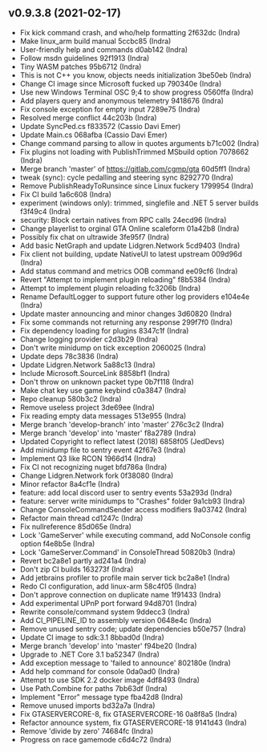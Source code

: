 ## v0.9.3.8 (2021-02-17)

* Fix kick command crash, and who/help formatting 2f632dc (Indra)  
* Make linux_arm build manual 5ccbc85 (Indra)  
* User-friendly help and commands d0ab142 (Indra)  
* Follow msdn guidelines 92f1913 (Indra)  
* Tiny WASM patches 95b6712 (Indra)  
* This is not C++ you know, objects needs initialization 3be50eb (Indra)  
* Change CI image since Microsoft fucked up 790340e (Indra)  
* Use new Windows Terminal OSC 9;4 to show progress 0560ffa (Indra)  
* Add players query and anonymous telemetry 9418676 (Indra)  
* Fix console exception for empty input 7289e75 (Indra)  
* Resolved merge conflict 44c203b (Indra)  
* Update SyncPed.cs f833572 (Cassio Davi Emer)  
* Update Main.cs 068afba (Cassio Davi Emer)  
* Change command parsing to allow in quotes arguments b71c002 (Indra)  
* Fix plugins not loading with PublishTrimmed MSbuild option 7078662 (Indra)  
* Merge branch 'master' of https://gitlab.com/cgmp/gta 60d5ff1 (Indra)  
* tweak (sync): cycle pedalling and steering sync 8292770 (Indra)  
* Remove PublishReadyToRunsince since Linux fuckery 1799954 (Indra)  
* Fix CI build 1a6c608 (Indra)  
* experiment (windows only): trimmed, singlefile and .NET 5 server builds f3f49c4 (Indra)  
* security: Block certain natives from RPC calls 24ecd96 (Indra)  
* Change playerlist to orginal GTA Online scaleform 01a42b8 (Indra)  
* Possibly fix chat on ultrawide 3fe95f7 (Indra)  
* Add basic NetGraph and update Lidgren.Network 5cd9403 (Indra)  
* Fix client not building, update NativeUI to latest upstream 009d96d (Indra)  
* Add status command and metrics OOB command ee09cf6 (Indra)  
* Revert "Attempt to implement plugin reloading" f8b5384 (Indra)  
* Attempt to implement plugin reloading fc3206b (Indra)  
* Rename DefaultLogger to support future other log providers e104e4e (Indra)  
* Update master announcing and minor changes 3d60820 (Indra)  
* Fix some commands not returning any response 299f7f0 (Indra)  
* Fix dependency loading for plugins 8347c1f (Indra)  
* Change logging provider c2d3b29 (Indra)  
* Don't write minidump on tick exception 2060025 (Indra)  
* Update deps 78c3836 (Indra)  
* Update Lidgren.Network 5a88c13 (Indra)  
* Include Microsoft.SourceLink 8858bf1 (Indra)  
* Don't throw on unknown packet type 0b7f118 (Indra)  
* Make chat key use game keybind c0a3847 (Indra)  
* Repo cleanup 580b3c2 (Indra)  
* Remove useless project 3de69ee (Indra)  
* Fix reading empty data messages 513e955 (Indra)  
* Merge branch 'develop-branch' into 'master' 276c3c2 (Indra)  
* Merge branch 'develop' into 'master' f8a2789 (Indra)  
* Updated Copyright to reflect latest (2018) 6858f05 (JedDevs)  
* Add minidump file to sentry event 42f67e3 (Indra)  
* Implement Q3 like RCON 1966d14 (Indra)  
* Fix CI not recognizing nuget bfd786a (Indra)  
* Change Lidgren.Network fork 0f38080 (Indra)  
* Minor refactor 8a4cf1e (Indra)  
* feature: add local discord user to sentry events 53a293d (Indra)  
* feature: server write minidumps to "Crashes" folder 9a1cb93 (Indra)  
* Change ConsoleCommandSender access modifiers 9a03742 (Indra)  
* Refactor main thread cd1247c (Indra)  
* Fix nullreference 85d065e (Indra)  
* Lock 'GameServer' while executing command, add NoConsole config option f4e8b5e (Indra)  
* Lock 'GameServer.Command' in ConsoleThread 50820b3 (Indra)  
* Revert bc2a8e1 partly ad241a4 (Indra)  
* Don't zip CI builds 163273f (Indra)  
* Add jetbrains profiler to profile main server tick bc2a8e1 (Indra)  
* Redo CI configuration, add linux-arm 58c4f05 (Indra)  
* Don't approve connection on duplicate name 1f91433 (Indra)  
* Add experimental UPnP port forward 94d8701 (Indra)  
* Rewrite console/command system 9ddecc3 (Indra)  
* Add CI_PIPELINE_ID to assembly version 0648e4c (Indra)  
* Remove unused sentry code; update dependencies b50e757 (Indra)  
* Update CI image to sdk:3.1 8bbad0d (Indra)  
* Merge branch 'develop' into 'master' f94be20 (Indra)  
* Upgrade to .NET Core 3.1 ba52347 (Indra)  
* Add exception message to 'failed to announce' 802180e (Indra)  
* Add help command for console 0da0ad0 (Indra)  
* Attempt to use SDK 2.2 docker image 4df8493 (Indra)  
* Use Path.Combine for paths 7bb63df (Indra)  
* Implement "Error" message type fba42d8 (Indra)  
* Remove unused imports bd32a7a (Indra)  
* Fix GTASERVERCORE-8, fix GTASERVERCORE-16 0a8f8a5 (Indra)  
* Refactor announce system, fix GTASERVERCORE-18 9141d43 (Indra)  
* Remove 'divide by zero' 74684fc (Indra)  
* Progress on race gamemode c6d4c72 (Indra)  
